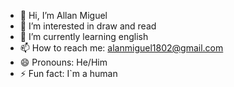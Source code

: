 - 👋 Hi, I’m Allan Miguel
- 👀 I’m interested in draw and read
- 🌱 I’m currently learning english
- 📫 How to reach me: alanmiguel1802@gmail.com
- 😄 Pronouns: He/Him
- ⚡ Fun fact: I`m a human

<!---
Allan-off/Allan-off is a ✨ special ✨ repository because its `README.md` (this file) appears on your GitHub profile.
You can click the Preview link to take a look at your changes.
--->
